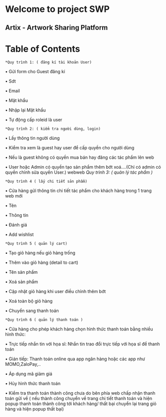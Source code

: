 # Welcome to project SWP 
## Artix - Artwork Sharing Platform
# Table of Contents

    *Quy trình 1: ( đăng kí tài khoản User)

• Gửi form cho Guest đăng kí

• Sdt

• Email

• Mật khẩu

• Nhập lại Mật khẩu

• Tự động cấp roleid là user

    *Quy trình 2: ( kiểm tra người dùng, login)

• Lấy thông tin người dùng

• Kiểm tra xem là guest hay user để cấp quyền cho người dùng

• Nếu là guest không có quyền mua bán hay đăng các tác phẩm lên web

• User hoặc Admin có quyền tạo sản phẩm thêm bớt xoá….(Chỉ có admin có quyền chỉnh sửa quyền User.)
webweb
*Quy trình 3: ( quản lý tác phẩm )*

    *Quy trình 4 ( lấy chi tiết sản phẩm)

• Cửa hàng gửi thông tin chi tiết tác phẩm cho khách hàng trong 1 trang web mới

• Tên

• Thông tin

• Đánh giá

• Add wishlist

    *Quy trình 5 ( quản lý cart)

• Tạo giỏ hàng nếu giỏ hàng trống

• Thêm vào giỏ hàng (detail to cart)

• Tên sản phẩm

• Xoá sản phẩm

• Cập nhật giỏ hàng khi user điều chỉnh thêm bớt

• Xoá toàn bộ giỏ hàng

• Chuyển sang thanh toán

    *Quy trình 6 ( quản lý thanh toán )

• Cửa hàng cho phép khách hàng chọn hình thức thanh toán bằng nhiều hình thức:

• Trực tiếp nhắn tin với họa sĩ: Nhắn tin trao đổi trực tiếp với họa sĩ để thanh toán

• Gián tiếp: Thanh toán online qua app ngân hàng hoặc các app như MOMO,ZaloPay,..

• Áp dụng mã giảm giá

• Hủy hình thức thanh toán

• Kiểm tra thanh toán thành công chưa do bên phía web chấp nhận thanh toán gửi về ( nếu thành công chuyển về trang chi tiết thanh toán và hiện popup thanh toán thành công tới khách hàng/ thất bại chuyển lại trang giỏ hàng và hiện popup thất bại)
